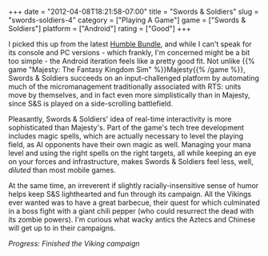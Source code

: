 +++
date = "2012-04-08T18:21:58-07:00"
title = "Swords & Soldiers"
slug = "swords-soldiers-4"
category = ["Playing A Game"]
game = ["Swords & Soldiers"]
platform = ["Android"]
rating = ["Good"]
+++

I picked this up from the latest <a href="http://www.humblebundle.com">Humble Bundle</a>, and while I can't speak for its console and PC versions - which frankly, I'm concerned might be a bit too simple - the Android iteration feels like a pretty good fit.  Not unlike {{% game "Majesty: The Fantasy Kingdom Sim" %}}Majesty{{% /game %}}, Swords & Soldiers succeeds on an input-challenged platform by automating much of the micromanagement traditionally associated with RTS: units move by themselves, and in fact even more simplistically than in Majesty, since S&S is played on a side-scrolling battlefield.

Pleasantly, Swords & Soldiers' idea of real-time interactivity is more sophisticated than Majesty's.  Part of the game's tech tree development includes magic spells, which are actually necessary to level the playing field, as AI opponents have their own magic as well.  Managing your mana level and using the right spells on the right targets, all while keeping an eye on your forces and infrastructure, makes Swords & Soldiers feel less, well, <i>diluted</i> than most mobile games.

At the same time, an irreverent if slightly racially-insensitive sense of humor helps keep S&S lighthearted and fun through its campaign.  All the Vikings ever wanted was to have a great barbecue, their quest for which culminated in a boss fight with a giant chili pepper (who could resurrect the dead with its zombie powers).  I'm curious what wacky antics the Aztecs and Chinese will get up to in their campaigns.

<i>Progress: Finished the Viking campaign</i>
